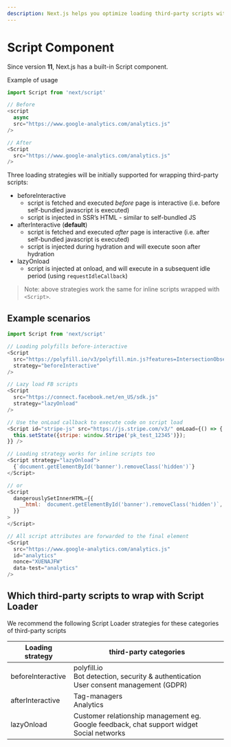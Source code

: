 ```yaml
---
description: Next.js helps you optimize loading third-party scripts with the built-in next/script component.
---
```


# Script Component

Since version **11**, Next.js has a built-in Script component.

Example of usage

```js
import Script from 'next/script'

// Before
<script
  async
  src="https://www.google-analytics.com/analytics.js"
/>

// After
<Script
  src="https://www.google-analytics.com/analytics.js"
/>
```

Three loading strategies will be initially supported for wrapping third-party scripts:

- beforeInteractive
  - script is fetched and executed _before_ page is interactive (i.e. before self-bundled javascript is executed)
  - script is injected in SSR’s HTML - similar to self-bundled JS
- afterInteractive (**default**)
  - script is fetched and executed _after_ page is interactive (i.e. after self-bundled javascript is executed)
  - script is injected during hydration and will execute soon after hydration
- lazyOnload
  - script is injected at onload, and will execute in a subsequent idle period (using `requestIdleCallback`)

> Note: above strategies work the same for inline scripts wrapped with `<Script>`.

## Example scenarios

```js
import Script from 'next/script'

// Loading polyfills before-interactive
<Script
  src="https://polyfill.io/v3/polyfill.min.js?features=IntersectionObserverEntry%2CIntersectionObserver"
  strategy="beforeInteractive"
/>

// Lazy load FB scripts
<Script
  src="https://connect.facebook.net/en_US/sdk.js"
  strategy="lazyOnload"
/>

// Use the onLoad callback to execute code on script load
<Script id="stripe-js" src="https://js.stripe.com/v3/" onLoad={() => {
  this.setState({stripe: window.Stripe('pk_test_12345')});
}} />

// Loading strategy works for inline scripts too
<Script strategy="lazyOnload">
  {`document.getElementById('banner').removeClass('hidden')`}
</Script>

// or
<Script
  dangerouslySetInnerHTML={{
    __html: `document.getElementById('banner').removeClass('hidden')`,
  }}
>
</Script>

// All script attributes are forwarded to the final element
<Script
  src="https://www.google-analytics.com/analytics.js"
  id="analytics"
  nonce="XUENAJFW"
  data-test="analytics"
/>
```

## Which third-party scripts to wrap with Script Loader

We recommend the following Script Loader strategies for these categories of third-party scripts

| Loading strategy  | third-party categories                                                                       |
| ----------------- | -------------------------------------------------------------------------------------------- |
| beforeInteractive | polyfill.io<br>Bot detection, security & authentication<br>User consent management (GDPR)    |
| afterInteractive  | Tag-managers<br>Analytics                                                                    |
| lazyOnload        | Customer relationship management eg. Google feedback, chat support widget<br>Social networks |
